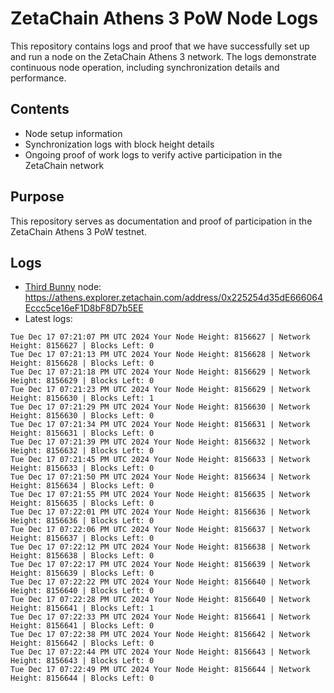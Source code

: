 # ZetaChain Athens 3 PoW Node Logs
This repository contains logs and proof that we have successfully set up and run a node on the ZetaChain Athens 3 network. The logs demonstrate continuous node operation, including synchronization details and performance.

## Contents
- Node setup information
- Synchronization logs with block height details
- Ongoing proof of work logs to verify active participation in the ZetaChain network

## Purpose
This repository serves as documentation and proof of participation in the ZetaChain Athens 3 PoW testnet.

## Logs

- [Third Bunny](https://thirdbunny.xyz/) node: https://athens.explorer.zetachain.com/address/0x225254d35dE666064Eccc5ce16eF1D8bF8D7b5EE
- Latest logs:
```
Tue Dec 17 07:21:07 PM UTC 2024 Your Node Height: 8156627 | Network Height: 8156627 | Blocks Left: 0
Tue Dec 17 07:21:13 PM UTC 2024 Your Node Height: 8156628 | Network Height: 8156628 | Blocks Left: 0
Tue Dec 17 07:21:18 PM UTC 2024 Your Node Height: 8156629 | Network Height: 8156629 | Blocks Left: 0
Tue Dec 17 07:21:23 PM UTC 2024 Your Node Height: 8156629 | Network Height: 8156630 | Blocks Left: 1
Tue Dec 17 07:21:29 PM UTC 2024 Your Node Height: 8156630 | Network Height: 8156630 | Blocks Left: 0
Tue Dec 17 07:21:34 PM UTC 2024 Your Node Height: 8156631 | Network Height: 8156631 | Blocks Left: 0
Tue Dec 17 07:21:39 PM UTC 2024 Your Node Height: 8156632 | Network Height: 8156632 | Blocks Left: 0
Tue Dec 17 07:21:45 PM UTC 2024 Your Node Height: 8156633 | Network Height: 8156633 | Blocks Left: 0
Tue Dec 17 07:21:50 PM UTC 2024 Your Node Height: 8156634 | Network Height: 8156634 | Blocks Left: 0
Tue Dec 17 07:21:55 PM UTC 2024 Your Node Height: 8156635 | Network Height: 8156635 | Blocks Left: 0
Tue Dec 17 07:22:01 PM UTC 2024 Your Node Height: 8156636 | Network Height: 8156636 | Blocks Left: 0
Tue Dec 17 07:22:06 PM UTC 2024 Your Node Height: 8156637 | Network Height: 8156637 | Blocks Left: 0
Tue Dec 17 07:22:12 PM UTC 2024 Your Node Height: 8156638 | Network Height: 8156638 | Blocks Left: 0
Tue Dec 17 07:22:17 PM UTC 2024 Your Node Height: 8156639 | Network Height: 8156639 | Blocks Left: 0
Tue Dec 17 07:22:22 PM UTC 2024 Your Node Height: 8156640 | Network Height: 8156640 | Blocks Left: 0
Tue Dec 17 07:22:28 PM UTC 2024 Your Node Height: 8156640 | Network Height: 8156641 | Blocks Left: 1
Tue Dec 17 07:22:33 PM UTC 2024 Your Node Height: 8156641 | Network Height: 8156641 | Blocks Left: 0
Tue Dec 17 07:22:38 PM UTC 2024 Your Node Height: 8156642 | Network Height: 8156642 | Blocks Left: 0
Tue Dec 17 07:22:44 PM UTC 2024 Your Node Height: 8156643 | Network Height: 8156643 | Blocks Left: 0
Tue Dec 17 07:22:49 PM UTC 2024 Your Node Height: 8156644 | Network Height: 8156644 | Blocks Left: 0
```
